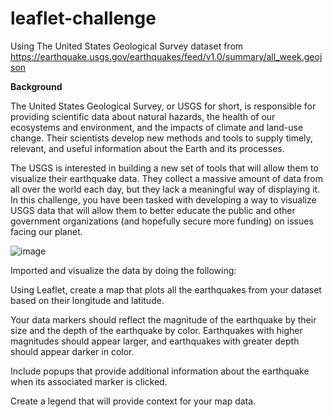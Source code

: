 # leaflet-challenge
Using The United States Geological Survey dataset from
https://earthquake.usgs.gov/earthquakes/feed/v1.0/summary/all_week.geojson

**Background**


The United States Geological Survey, or USGS for short, is responsible for providing scientific data about natural hazards, the health of our ecosystems and environment, and the impacts of climate and land-use change. Their scientists develop new methods and tools to supply timely, relevant, and useful information about the Earth and its processes.

The USGS is interested in building a new set of tools that will allow them to visualize their earthquake data. They collect a massive amount of data from all over the world each day, but they lack a meaningful way of displaying it. In this challenge, you have been tasked with developing a way to visualize USGS data that will allow them to better educate the public and other government organizations (and hopefully secure more funding) on issues facing our planet.


![image](https://github.com/iobodo/leaflet-challenge/assets/132952529/76293e69-b6cb-48ee-8275-d8a174ecb7c7)


Imported and visualize the data by doing the following:

Using Leaflet, create a map that plots all the earthquakes from your dataset based on their longitude and latitude.

Your data markers should reflect the magnitude of the earthquake by their size and the depth of the earthquake by color. Earthquakes with higher magnitudes should appear larger, and earthquakes with greater depth should appear darker in color.



Include popups that provide additional information about the earthquake when its associated marker is clicked.

Create a legend that will provide context for your map data.


